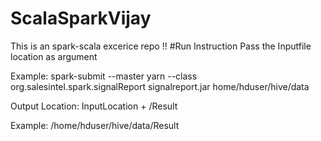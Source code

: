 # ScalaSparkVijay
This is an spark-scala excerice repo   !!
#Run Instruction
Pass the Inputfile location as argument

Example:
spark-submit --master yarn --class org.salesintel.spark.signalReport signalreport.jar home/hduser/hive/data

Output Location: InputLocation + /Result

Example: /home/hduser/hive/data/Result

